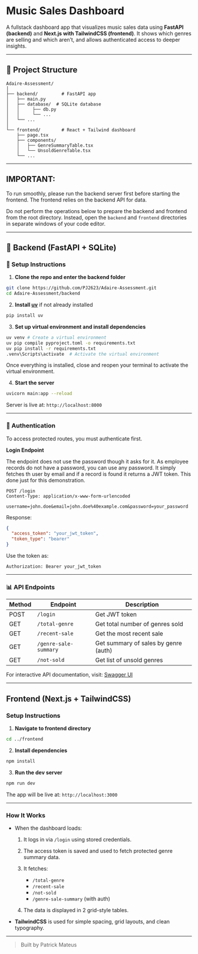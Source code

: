 # Music Sales Dashboard

A fullstack dashboard app that visualizes music sales data using **FastAPI (backend)** and **Next.js with TailwindCSS (frontend)**. It shows which genres are selling and which aren’t, and allows authenticated access to deeper insights.

---

## 📁 Project Structure

```
Adaire-Assessment/
│
├── backend/         # FastAPI app
│   ├── main.py
│   ├── database/  # SQLite database
│   │     ├── db.py
│   │     └── ...
│   └── ...
│
└── frontend/        # React + Tailwind dashboard
    ├── page.tsx
    ├── components/
    │   ├── GenreSummaryTable.tsx
    │   └── UnsoldGenreTable.tsx
    └── ...
```

---

## IMPORTANT:

To run smoothly, please run the backend server first before starting the frontend. The frontend relies on the backend API for data.

Do not perform the operations below to prepare the backend and frontend from the root directory.
Instead, open the `backend` and `frontend` directories in separate windows of your code editor.

---

## 🚀 Backend (FastAPI + SQLite)

### 🔧 Setup Instructions

1. **Clone the repo and enter the backend folder**

```bash
git clone https://github.com/PJ2623/Adaire-Assessment.git
cd Adaire-Assessment/backend
```

2. **Install [uv](https://github.com/astral-sh/uv)** if not already installed

```bash
pip install uv
```

3. **Set up virtual environment and install dependencies**
```bash
uv venv # Create a virtual environment 
uv pip compile pyproject.toml -o requirements.txt
uv pip install -r requirements.txt
.venv\Scripts\activate  # Activate the virtual environment
```

Once everything is installed, close and reopen your terminal to activate the virtual environment.

4. **Start the server**

```bash
uvicorn main:app --reload
```

Server is live at: `http://localhost:8000`

---

### 🔐 Authentication

To access protected routes, you must authenticate first.

**Login Endpoint**

The endpoint does not use the password though it asks for it. As employee records do not have a password, you can use any password.
It simply fetches th user by email and if a record is found it returns a JWT token. This done just for this demonstration.

```http
POST /login
Content-Type: application/x-www-form-urlencoded

username=john.doe&email=john.doe%40example.com&password=your_password
```

Response:

```json
{
  "access_token": "your_jwt_token",
  "token_type": "bearer"
}
```

Use the token as:

```
Authorization: Bearer your_jwt_token
```

---

### 📊 API Endpoints

| Method | Endpoint              | Description                          |
| ------ | --------------------- | ------------------------------------ |
| POST   | `/login`              | Get JWT token                        |
| GET    | `/total-genre`        | Get total number of genres sold      |
| GET    | `/recent-sale`        | Get the most recent sale             |
| GET    | `/genre-sale-summary` | Get summary of sales by genre (auth) |
| GET    | `/not-sold`           | Get list of unsold genres            |


For interactive API documentation, visit: [Swagger UI](http://localhost:8000/docs)

---

## Frontend (Next.js + TailwindCSS)

### Setup Instructions

1. **Navigate to frontend directory**

```bash
cd ../frontend
```

2. **Install dependencies**
```bash
npm install
```

3. **Run the dev server**
```bash
npm run dev
```

The app will be live at: `http://localhost:3000`

---

### How It Works

* When the dashboard loads:

  1. It logs in via `/login` using stored credentials.
  2. The access token is saved and used to fetch protected genre summary data.
  3. It fetches:

     * `/total-genre`
     * `/recent-sale`
     * `/not-sold`
     * `/genre-sale-summary` (with auth)
  4. The data is displayed in 2 grid-style tables.

* **TailwindCSS** is used for simple spacing, grid layouts, and clean typography.

---

> Built by Patrick Mateus
